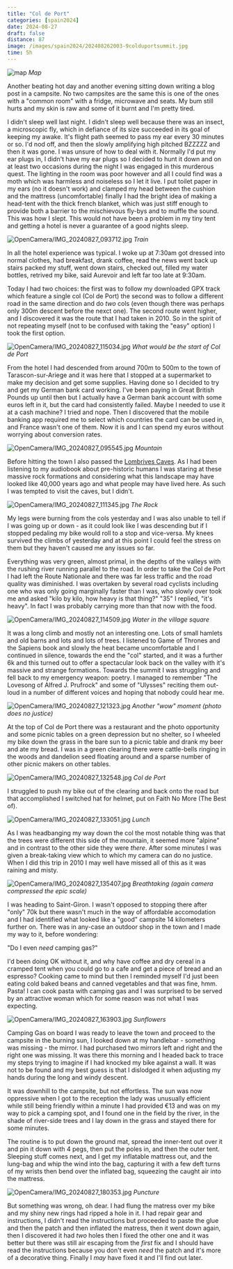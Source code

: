 ```yaml
--- 
title: "Col de Port"
categories: [spain2024]
date: 2024-08-27
draft: false
distance: 87
image: /images/spain2024/202408262003-9colduportsummit.jpg
time: 5h
---
```


![map](/images/spain2024/202408262003-map.jpg)
*Map*

Another beating hot day and another evening sitting down writing a blog post
in a campsite. No two campsites are the same this is one of the ones with a
"common room" with a fridge, microwave and seats. My bum still hurts and my
skin is raw and some of it burnt and I'm pretty tired.

I didn't sleep well last night. I didn't sleep well because there was an
insect, a microscopic fly, which in defiance of its size succeeded in its
goal of keeping my awake. It's flight path seemed to pass my ear every 30
minutes or so. I'd nod off, and then the slowly amplifying high pitched BZZZZZ
and then it was gone. I was unsure of how to deal with it. Normally I'd put my
ear plugs in, I didn't have my ear plugs so I decided to hunt it down and on
at least two occasions during the night I was engaged in this murderous quest.
The lighting in the room was poor however and all I could find was a moth
which was harmless and noiseless so I let it live. I put toilet paper in my
ears (no it doesn't work) and clamped my head between the cushion and the
mattress (uncomfortable) finally I had the bright idea of making a head-tent
with the thick french blanket, which was just stiff enough to provide both a
barrier to the mischievous fly-bys and to muffle the sound. This was how I
slept. This would not have been a problem in my tiny tent and getting a hotel
is never a guarantee of a good nights sleep.

![OpenCamera/IMG_20240827_093712.jpg](/images/spain2024/202408262003-1train.jpg)
*Train*

In all the hotel experience was typical. I woke up at 7:30am got dressed into
normal clothes, had breakfast, drank coffee, read the news went back up stairs
packed my stuff, went down stairs, checked out, filled my water bottles,
retrived my bike, said Aurevoir and left far too late at 9:30am.

Today I had two choices: the first was to follow my downloaded GPX track which
feature a single col (Col de Port) the second was to follow a different road
in the same direction and do _two_ cols (even though there was perhaps only
300m descent before the nexct one). The second route went higher, and I
discovered it was the route that I had taken in 2010. So in the spirit of not
repeating myself (not to be confused with taking the "easy" option) I took the
first option.

![OpenCamera/IMG_20240827_115034.jpg](/images/spain2024/202408262003-7colstart.jpg)
*What would be the start of Col de Port*

From the hotel I had descended from around 700m to 500m to the town of
Tarascon-sur-Ariege and it was here that I stopped at a supermarket to make my
decision and get some supplies. Having done so I decided to try and get my
German bank card working. I've been paying in Great British Pounds up until
then but I actually have a German bank account with some euros left in it, but
the card had consistently failed. Maybe I needed to use it at a cash machine?
I tried and nope. Then I discovered that the mobile banking app required me to
select which countries the card can be used in, and France wasn't one of them.
Now it is and I can spend my euros without worrying about conversion rates.

![OpenCamera/IMG_20240827_095545.jpg](/images/spain2024/202408262003-3mointain2.jpg)
*Mountain*

Before hitting the town I also passed the [Lombrives
Caves](https://en.wikipedia.org/wiki/Lombrives). As I had been listening to my
audiobook about pre-historic humans I was staring at these massive rock
formations and considering what this landscape may have looked like 40,000
years ago and what people may have lived here. As such I was tempted to visit
the caves, but I didn't.

![OpenCamera/IMG_20240827_111345.jpg](/images/spain2024/202408262003-5therock.jpg)
*The Rock*

My legs were burning from the cols yesterday and I was also unable to tell if
I was going up or down - as it could look like I was descending but if I
stopped pedaling my bike would roll to a stop and vice-versa. My knees
survived the climbs of yesterday and at this point I could feel the stress on
them but they haven't caused me any issues so far.

Everything was very green, almost primal, in the depths of the valleys with
the rushing river running parallel to the road. In order to take the Col de
Port I had left the Route Nationale and there was far less traffic and the
road quality was diminished. I was overtaken by several road cyclists
including one who was only going marginally faster than I was, who slowly over
took me and asked "kilo by kilo, how heavy is that thing?" "35" I replied,
"it's heavy". In fact I was probably carrying more than that now with the
food.

![OpenCamera/IMG_20240827_114509.jpg](/images/spain2024/202408262003-6townwater.jpg)
*Water in the village square*

It was a long climb and mostly not an interesting one. Lots of small hamlets
and old barns and lots and lots of trees. I listened to Game of Thrones and
the Sapiens book and slowly the heat became uncomfortable and I continued in
silence, towards the end the "col" started, and it was a further 6k and this
turned out to offer a spectacular look back on the valley with it's massive
and strange formations. Towards the summit I was struggling and fell back to
my emergency weapon: poetry. I managed to remember "The Lovesong of Alfred J.
Prufrock" and some of "Ulysses" reciting them out-loud in a number of different
voices and hoping that nobody could hear me.

![OpenCamera/IMG_20240827_121323.jpg](/images/spain2024/202408262003-8wow.jpg)
*Another "wow" moment (photo does no justice)*

At the top of Col de Port there was a restaurant and the photo opportunity and
some picnic tables on a green depression but no shelter, so I wheeled my bike
down the grass in the bare sun to a picnic table and drank my beer and ate my
bread. I was in a green clearing there were cattle-bells
ringing in the woods and dandelion seed floating around and a sparse number
of other picnic makers on other tables.

![OpenCamera/IMG_20240827_132548.jpg](/images/spain2024/202408262003-9colduportsummit.jpg)
*Col de Port*

I struggled to push my bike out of the clearing and back onto the road but
that accomplished I switched hat for helmet, put on Faith No More (The Best
of). 

![OpenCamera/IMG_20240827_133051.jpg](/images/spain2024/202408262003-lunch.jpg)
*Lunch*

As I was headbanging my way down the col the most notable thing was that the
trees were different this side of the mountain, it seemed more "alpine" and in
contrast to the other side they were _there_. After some minutes I was given a
break-taking view which to which my camera can do no justice. When I did this
trip in 2010 I may well have missed all of this as it was raining and misty.

![OpenCamera/IMG_20240827_135407.jpg](/images/spain2024/202408262003-10distantmountains.jpg)
*Breathtaking (again camera compressed the epic scale)*

I was heading to Saint-Giron. I wasn't opposed to stopping there after "only"
70k but there wasn't much in the way of affordable accomodation and I had
identified what looked like a "good" campsite 14 kilometers further on. There
was in any-case an outdoor shop in the town and I made my way to it, before
wondering: 

"Do I even _need_ camping gas?" 

I'd been doing OK without it, and why have coffee and dry cereal in a cramped
tent when you could go to a cafe and get a piece of bread and an espresso?
Cooking came to mind but then I reminded myself I'd just been eating cold
baked beans and canned vegetables and that was fine, hmm. Pasta! I can cook
pasta with camping gas and I was surprised to be served by an attractive
woman which for some reason was not what I was expecting.

![OpenCamera/IMG_20240827_163903.jpg](/images/spain2024/202408262003-sunflowers.jpg)
*Sunflowers*

Camping Gas on board I was ready to leave the town and proceed to the campsite
in the burning sun, I looked down at my handlebar - something was missing -
the mirror. I had purchased two mirrors left and right and the right one was
missing. It was there this morning and I headed back to trace my steps trying
to imagine if I had knocked my bike against a wall. It was not to be found and
my best guess is that I dislodged it when adjusting my hands during the long
and windy descent.

It was downhill to the campsite, but not effortless. The sun was now
oppressive when I got to the reception the lady was unusually efficient while
still being friendly within a minute I had provided €13 and was on my way to
pick a camping spot, and I found one in the field by the river, in the shade
of river-side trees and I lay down in the grass and stayed there for some
minutes.

The routine is to put down the ground mat, spread the inner-tent out over it
and pin it down with 4 pegs, then put the poles in, and then the outer tent.
Sleeping stuff comes next, and I get my inflatable mattress out, and the
lung-bag and whip the wind into the bag, capturing it with a few deft turns
of my wrists then bend over the inflated bag, squeezing the caught air into
the mattress.

![OpenCamera/IMG_20240827_180353.jpg](/images/spain2024/202408262003-13puncture1.jpg)
*Puncture*

But something was wrong, oh dear. I had flung the matress over my bike and my
shiny new rings had ripped a hole in it. I had repair gear and instructions,
I didn't read the instructions but proceeded to paste the glue and then the
patch and then inflated the matress, then it went down again, then I
discovered it had _two_ holes then I fixed the other one and it was better but
there was still air escaping from the _first_ fix and I should have read the
instructions because you don't even _need_ the patch and it's more of a
decorative thing. Finally I _may_ have fixed it and I'll find out later.
